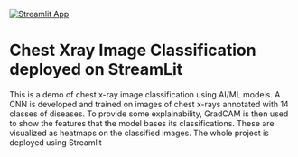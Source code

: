 [![Streamlit App](https://static.streamlit.io/badges/streamlit_badge_black_white.svg)](https://share.streamlit.io/joshdumo/chestxray-streamlit/main/chestX_v0.py)
# Chest Xray Image Classification deployed on StreamLit

This is a demo of chest x-ray image classification using AI/ML models. A CNN is developed and trained on images of chest x-rays annotated with 14 classes of diseases. To provide some explainability, GradCAM is then used to show the features that the model bases its classifications. These are visualized as heatmaps on the classified images. The whole project is deployed using Streamlit
